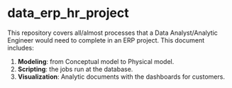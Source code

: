 # data_erp_hr_project
This repository covers all/almost processes that a Data Analyst/Analytic Engineer would need to complete in an ERP project. 
This document includes:
  1. **Modeling**: from Conceptual model to Physical model.
  2. **Scripting**: the jobs run at the database.
  3. **Visualization**: Analytic documents with the dashboards for customers.
